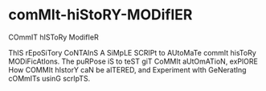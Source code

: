 # comMIt-hiStoRY-MODifIER
COmmIT hISToRy ModifIeR

ThIS rEpoSiTory CoNTAInS A SiMpLE SCRIPt to AUtoMaTe commIt hisToRy MODiFicAtIons. The puRPose iS to teST giT CoMMIt aUtOmATioN, exPlORE How COMMIt hIstorY caN be alTERED, and Experiment wIth GeNeratIng cOMmITs usinG scrIpTS.
